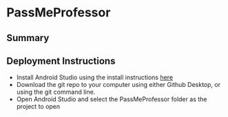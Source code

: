 # PassMeProfessor

## Summary

## Deployment Instructions
- Install Android Studio using the install instructions [here](https://developer.android.com/studio/install)
- Download the git repo to your computer using either Github Desktop, or using the git command line.
- Open Android Studio and select the PassMeProfessor folder as the project to open
